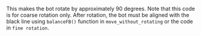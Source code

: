 This makes the bot rotate by approximately 90 degrees.
Note that this code is for coarse rotation only. After rotation, the bot must be aligned with the black line using `balanceFB()` function in `move_without_rotating` or the code in `fine rotation`.
